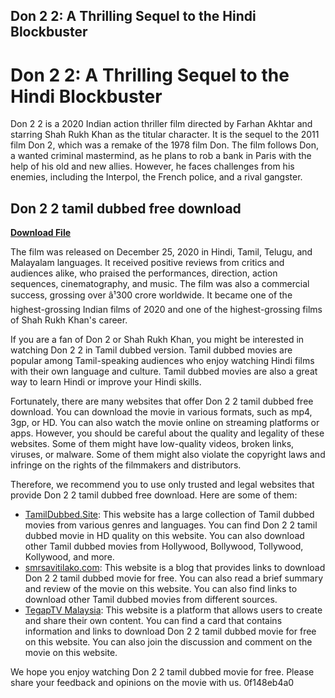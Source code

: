 ## Don 2 2: A Thrilling Sequel to the Hindi Blockbuster

  
# Don 2 2: A Thrilling Sequel to the Hindi Blockbuster
 
Don 2 2 is a 2020 Indian action thriller film directed by Farhan Akhtar and starring Shah Rukh Khan as the titular character. It is the sequel to the 2011 film Don 2, which was a remake of the 1978 film Don. The film follows Don, a wanted criminal mastermind, as he plans to rob a bank in Paris with the help of his old and new allies. However, he faces challenges from his enemies, including the Interpol, the French police, and a rival gangster.
 
## Don 2 2 tamil dubbed free download


[**Download File**](https://www.google.com/url?q=https%3A%2F%2Ftinurll.com%2F2tKLmL&sa=D&sntz=1&usg=AOvVaw0urxvYyWntWJT5PD0XxXxB)

 
The film was released on December 25, 2020 in Hindi, Tamil, Telugu, and Malayalam languages. It received positive reviews from critics and audiences alike, who praised the performances, direction, action sequences, cinematography, and music. The film was also a commercial success, grossing over â¹300 crore worldwide. It became one of the highest-grossing Indian films of 2020 and one of the highest-grossing films of Shah Rukh Khan's career.
 
If you are a fan of Don 2 or Shah Rukh Khan, you might be interested in watching Don 2 2 in Tamil dubbed version. Tamil dubbed movies are popular among Tamil-speaking audiences who enjoy watching Hindi films with their own language and culture. Tamil dubbed movies are also a great way to learn Hindi or improve your Hindi skills.
 
Fortunately, there are many websites that offer Don 2 2 tamil dubbed free download. You can download the movie in various formats, such as mp4, 3gp, or HD. You can also watch the movie online on streaming platforms or apps. However, you should be careful about the quality and legality of these websites. Some of them might have low-quality videos, broken links, viruses, or malware. Some of them might also violate the copyright laws and infringe on the rights of the filmmakers and distributors.
 
Therefore, we recommend you to use only trusted and legal websites that provide Don 2 2 tamil dubbed free download. Here are some of them:
 
- [TamilDubbed.Site](http://tamildubbed.site/): This website has a large collection of Tamil dubbed movies from various genres and languages. You can find Don 2 2 tamil dubbed movie in HD quality on this website. You can also download other Tamil dubbed movies from Hollywood, Bollywood, Tollywood, Kollywood, and more.
- [smrsavitilako.com](https://smrsavitilako.com/don-2-2-tamil-dubbed-free-download-link/uncategorized/): This website is a blog that provides links to download Don 2 2 tamil dubbed movie for free. You can also read a brief summary and review of the movie on this website. You can also find links to download other Tamil dubbed movies from different sources.
- [TegapTV Malaysia](https://trello.com/c/ILDVn8Dd/35-don-2-2-tamil-dubbed-free-download): This website is a platform that allows users to create and share their own content. You can find a card that contains information and links to download Don 2 2 tamil dubbed movie for free on this website. You can also join the discussion and comment on the movie on this website.

We hope you enjoy watching Don 2 2 tamil dubbed movie for free. Please share your feedback and opinions on the movie with us.
 0f148eb4a0

